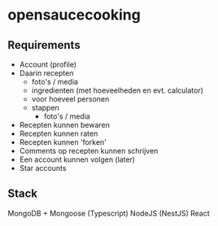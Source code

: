 # opensaucecooking

## Requirements

- Account (profile)
- Daarin recepten
  - foto's / media
  - ingredienten (met hoeveelheden en evt. calculator)
  - voor hoeveel personen
  - stappen
    - foto's / media
- Recepten kunnen bewaren
- Recepten kunnen raten
- Recepten kunnen 'forken'
- Comments op recepten kunnen schrijven
- Een account kunnen volgen (later)
- Star accounts

## Stack

MongoDB + Mongoose (Typescript)
NodeJS (NestJS)
React
